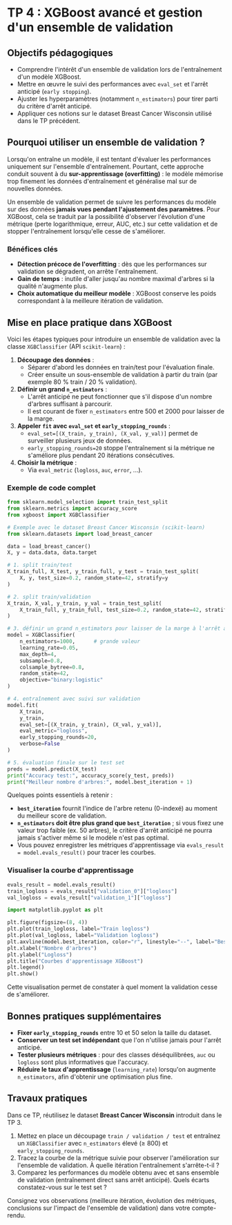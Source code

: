 # TP 4 : XGBoost avancé et gestion d'un ensemble de validation

## Objectifs pédagogiques

- Comprendre l'intérêt d'un ensemble de validation lors de l'entraînement d'un modèle XGBoost.
- Mettre en œuvre le suivi des performances avec `eval_set` et l'arrêt anticipé (`early stopping`).
- Ajuster les hyperparamètres (notamment `n_estimators`) pour tirer parti du critère d'arrêt anticipé.
- Appliquer ces notions sur le dataset Breast Cancer Wisconsin utilisé dans le TP précédent.

## Pourquoi utiliser un ensemble de validation ?

Lorsqu'on entraîne un modèle, il est tentant d'évaluer les performances uniquement sur l'ensemble d'entraînement. Pourtant, cette approche conduit souvent à du **sur-apprentissage (overfitting)** : le modèle mémorise trop finement les données d'entraînement et généralise mal sur de nouvelles données.

Un ensemble de validation permet de suivre les performances du modèle sur des données **jamais vues pendant l'ajustement des paramètres**. Pour XGBoost, cela se traduit par la possibilité d'observer l'évolution d'une métrique (perte logarithmique, erreur, AUC, etc.) sur cette validation et de stopper l'entraînement lorsqu'elle cesse de s'améliorer.

### Bénéfices clés

- **Détection précoce de l'overfitting** : dès que les performances sur validation se dégradent, on arrête l'entraînement.
- **Gain de temps** : inutile d'aller jusqu'au nombre maximal d'arbres si la qualité n'augmente plus.
- **Choix automatique du meilleur modèle** : XGBoost conserve les poids correspondant à la meilleure itération de validation.

## Mise en place pratique dans XGBoost

Voici les étapes typiques pour introduire un ensemble de validation avec la classe `XGBClassifier` (API `scikit-learn`) :

1. **Découpage des données** :
   - Séparer d'abord les données en train/test pour l'évaluation finale.
   - Créer ensuite un sous-ensemble de validation à partir du train (par exemple 80 % train / 20 % validation).
2. **Définir un grand `n_estimators`** :
   - L'arrêt anticipé ne peut fonctionner que s'il dispose d'un nombre d'arbres suffisant à parcourir.
   - Il est courant de fixer `n_estimators` entre 500 et 2000 pour laisser de la marge.
3. **Appeler `fit` avec `eval_set` et `early_stopping_rounds`** :
   - `eval_set=[(X_train, y_train), (X_val, y_val)]` permet de surveiller plusieurs jeux de données.
   - `early_stopping_rounds=20` stoppe l'entraînement si la métrique ne s'améliore plus pendant 20 itérations consécutives.
4. **Choisir la métrique** :
   - Via `eval_metric` (`logloss`, `auc`, `error`, ...).

### Exemple de code complet

```python
from sklearn.model_selection import train_test_split
from sklearn.metrics import accuracy_score
from xgboost import XGBClassifier

# Exemple avec le dataset Breast Cancer Wisconsin (scikit-learn)
from sklearn.datasets import load_breast_cancer

data = load_breast_cancer()
X, y = data.data, data.target

# 1. split train/test
X_train_full, X_test, y_train_full, y_test = train_test_split(
    X, y, test_size=0.2, random_state=42, stratify=y
)

# 2. split train/validation
X_train, X_val, y_train, y_val = train_test_split(
    X_train_full, y_train_full, test_size=0.2, random_state=42, stratify=y_train_full
)

# 3. définir un grand n_estimators pour laisser de la marge à l'arrêt anticipé
model = XGBClassifier(
    n_estimators=1000,      # grande valeur
    learning_rate=0.05,
    max_depth=4,
    subsample=0.8,
    colsample_bytree=0.8,
    random_state=42,
    objective="binary:logistic"
)

# 4. entraînement avec suivi sur validation
model.fit(
    X_train,
    y_train,
    eval_set=[(X_train, y_train), (X_val, y_val)],
    eval_metric="logloss",
    early_stopping_rounds=20,
    verbose=False
)

# 5. évaluation finale sur le test set
preds = model.predict(X_test)
print("Accuracy test:", accuracy_score(y_test, preds))
print("Meilleur nombre d'arbres:", model.best_iteration + 1)
```

Quelques points essentiels à retenir :

- **`best_iteration`** fournit l'indice de l'arbre retenu (0-indexé) au moment du meilleur score de validation.
- **`n_estimators` doit être plus grand que `best_iteration`** ; si vous fixez une valeur trop faible (ex. 50 arbres), le critère d'arrêt anticipé ne pourra jamais s'activer même si le modèle n'est pas optimal.
- Vous pouvez enregistrer les métriques d'apprentissage via `evals_result = model.evals_result()` pour tracer les courbes.

### Visualiser la courbe d'apprentissage

```python
evals_result = model.evals_result()
train_logloss = evals_result["validation_0"]["logloss"]
val_logloss = evals_result["validation_1"]["logloss"]

import matplotlib.pyplot as plt

plt.figure(figsize=(8, 4))
plt.plot(train_logloss, label="Train logloss")
plt.plot(val_logloss, label="Validation logloss")
plt.axvline(model.best_iteration, color="r", linestyle="--", label="Best iteration")
plt.xlabel("Nombre d'arbres")
plt.ylabel("Logloss")
plt.title("Courbes d'apprentissage XGBoost")
plt.legend()
plt.show()
```

Cette visualisation permet de constater à quel moment la validation cesse de s'améliorer.

## Bonnes pratiques supplémentaires

- **Fixer `early_stopping_rounds`** entre 10 et 50 selon la taille du dataset.
- **Conserver un test set indépendant** que l'on n'utilise jamais pour l'arrêt anticipé.
- **Tester plusieurs métriques** : pour des classes déséquilibrées, `auc` ou `logloss` sont plus informatives que l'accuracy.
- **Réduire le taux d'apprentissage** (`learning_rate`) lorsqu'on augmente `n_estimators`, afin d'obtenir une optimisation plus fine.

## Travaux pratiques

Dans ce TP, réutilisez le dataset **Breast Cancer Wisconsin** introduit dans le TP 3.

1. Mettez en place un découpage `train / validation / test` et entraînez un `XGBClassifier` avec `n_estimators` élevé (≥ 800) et `early_stopping_rounds`.
2. Tracez la courbe de la métrique suivie pour observer l'amélioration sur l'ensemble de validation. À quelle itération l'entraînement s'arrête-t-il ?
3. Comparez les performances du modèle obtenu avec et sans ensemble de validation (entraînement direct sans arrêt anticipé). Quels écarts constatez-vous sur le test set ?

Consignez vos observations (meilleure itération, évolution des métriques, conclusions sur l'impact de l'ensemble de validation) dans votre compte-rendu.
